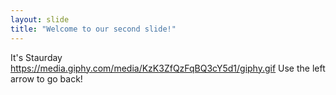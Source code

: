 ```yaml
---
layout: slide
title: "Welcome to our second slide!"
---
```

It's Staurday https://media.giphy.com/media/KzK3ZfQzFqBQ3cY5d1/giphy.gif
Use the left arrow to go back!
